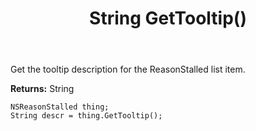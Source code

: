 ﻿---
uid: crmscript_ref_NSReasonStalled_GetTooltip
title: String GetTooltip()
intellisense: NSReasonStalled.GetTooltip
keywords: NSReasonStalled, GetTooltip
so.topic: reference
---

Get the tooltip description for the ReasonStalled list item.

**Returns:** String

```crmscript
NSReasonStalled thing;
String descr = thing.GetTooltip();
```



